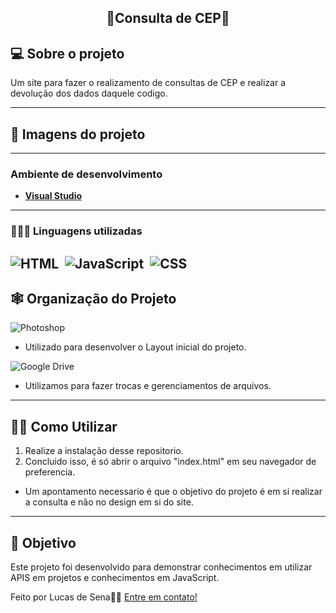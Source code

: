 <h2 align="center"> 
    📃Consulta de CEP📃
</h2>

<!-- <p align="center">
 <a href="#-sobre-o-projeto">Sobre</a> •
 <a href="#-Imagens-do-projeto">Layout</a> • 
 <a href="#-tecnologias">Tecnologias</a> • 
 <a href="#-squad-infodevs">Squad</a> • 
 <a href="#-licença">Licença</a>
</p> -->

## 💻 Sobre o projeto

Um site para fazer o realizamento de consultas de CEP e realizar a devolução dos dados daquele codigo.

---

## 🎨 Imagens do projeto

<!--  > Página Inicial
![GK1](https://github.com/LucSena/Consulta-de-CEP/blob/main/ImagensGIT/FireShot%20Capture%20045%20-%20Consulta%20de%20CEP%20-%20localhost.png)

> Quando o usuario tenta cadastrar porém não adiciona nada
![GK1](https://github.com/LucSena/Consulta-de-CEP/blob/main/ImagensGIT/FireShot%20Capture%20047%20-%20Consulta%20de%20CEP%20-%20localhost.png)

> Tela quando itens são cadastrados
![GK1](https://github.com/LucSena/Consulta-de-CEP/blob/main/ImagensGIT/FireShot%20Capture%20048%20-%20Consulta%20de%20CEP%20-%20localhost.png) -->

 
---

### **Ambiente de desenvolvimento**

-   **[Visual Studio](https://visualstudio.microsoft.com)**

---

### **👨🏾‍💻 Linguagens utilizadas**

![HTML](https://img.shields.io/badge/-HTML-0D1117?style=for-the-badge&logo=html5&labelColor=0D1117)&nbsp;
![JavaScript](https://img.shields.io/badge/-JavaScript-0D1117?style=for-the-badge&logo=javascript&labelColor=0D1117&textColor=0D1117)&nbsp;
![CSS](https://img.shields.io/badge/-CSS-0D1117?style=for-the-badge&logo=CSS3&logoColor=1572B6&labelColor=0D1117)&nbsp;
---

## 🕸 Organização do Projeto

![Photoshop](https://img.shields.io/badge/photoshop-0D1117.svg?style=for-the-badge&logo=adobe%20photoshop&logoColor=1572B6&labelColor=0D1117)&nbsp;
  - Utilizado para desenvolver o Layout inicial do projeto.


![Google Drive](https://img.shields.io/badge/Google%20Drive-0D1117?style=for-the-badge&logo=googledrive&labelColor=0D1117)&nbsp;
  - Utilizamos para fazer trocas e gerenciamentos de arquivos.
---

## ✍🏾 Como Utilizar

1. Realize a instalação desse repositorio.
2. Concluido isso, é só abrir o arquivo "index.html" em seu navegador de preferencia.

* Um apontamento necessario é que o objetivo do projeto é em si realizar a consulta e não no design em si do site.
  
---

## 📝 Objetivo

Este projeto foi desenvolvido para demonstrar conhecimentos em utilizar APIS em projetos e conhecimentos em JavaScript.

Feito por Lucas de Sena👋🏽 [Entre em contato!](https://www.linkedin.com/in/lucas-de-sena/)

